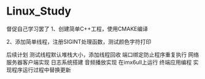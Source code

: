 # Linux_Study
 督促自己学习罢了
1、创建简单C++工程，使用CMAKE编译

2、添加简单线程，注册SIGINT处理函数，测试颜色字符打印


后续计划
测试线程默认堆栈大小，添加线程回收
端口绑定防止程序重复执行
网络服务器客户端实现
日志系统搭建
音频播放实现
在imx6ull上运行
终端应用编程
实现程序运行过程中替换更新